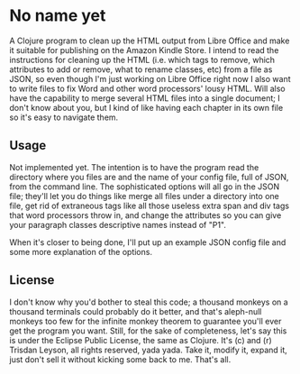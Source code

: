 # No name yet

A Clojure program to clean up the HTML output from Libre Office and make
it suitable for publishing on the Amazon Kindle Store. I intend to read
the instructions for cleaning up the HTML (i.e. which tags to remove,
which attributes to add or remove, what to rename classes, etc) from
a file as JSON, so even though I'm just working on Libre Office right now
I also want to write files to fix Word and other word processors' lousy
HTML. Will also have the capability to merge several HTML files into a
single document; I don't know about you, but I kind of like having each
chapter in its own file so it's easy to navigate them.

## Usage

Not implemented yet. The intention is to have the program read the directory
where you files are and the name of your config file, full of JSON,
from the command line. The sophisticated options will all go in the JSON
file; they'll let you do things like merge all files under a directory
into one file, get rid of extraneous tags like all those useless extra
span and div tags that word processors throw in, and change the attributes
so you can give your paragraph classes descriptive names instead of
"P1".

When it's closer to being done, I'll put up an example JSON config file
and some more explanation of the options.

## License

I don't know why you'd bother to steal this code; a thousand monkeys on a thousand
terminals could probably do it better, and that's aleph-null monkeys too few for the infinite
monkey theorem to guarantee you'll ever get the program you want. Still, for the sake of
completeness, let's say this is under the Eclipse Public License, the same as Clojure.
It's (c) and (r) Trisdan Leyson, all rights reserved, yada yada. Take it, modify it, expand it,
just don't sell it without kicking some back to me. That's all.
